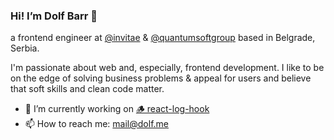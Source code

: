 ### Hi! I’m Dolf Barr 👋

a frontend engineer at [@invitae](https://github.com/invitae) & [@quantumsoftgroup](https://github.com/quantumsoftgroup) based in Belgrade, Serbia.

I'm passionate about web and, especially, frontend development. I like to be on the edge of solving business problems & appeal for users and believe that soft skills and clean code matter.

- 🔭 I’m currently working on [🪵 react-log-hook](https://github.com/dolfbarr/react-log-hook)
- 📫 How to reach me: [mail@dolf.me](mailto:mail@dolf.me)

<!--
**dolfbarr/dolfbarr** is a ✨ _special_ ✨ repository because its `README.md` (this file) appears on your GitHub profile.

Here are some ideas to get you started:

- 🔭 I’m currently working on ...
- 🌱 I’m currently learning ...
- 👯 I’m looking to collaborate on ...
- 🤔 I’m looking for help with ...
- 💬 Ask me about ...
- 📫 How to reach me: ...
- 😄 Pronouns: ...
- ⚡ Fun fact: ...
-->
